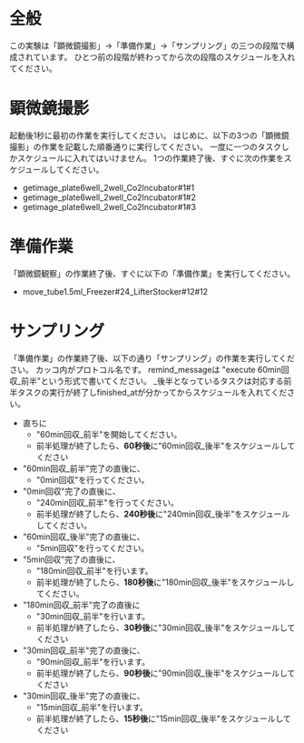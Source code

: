 # 全般
この実験は「顕微鏡撮影」→「準備作業」→「サンプリング」の三つの段階で構成されています。
ひとつ前の段階が終わってから次の段階のスケジュールを入れてください。

# 顕微鏡撮影
起動後1秒に最初の作業を実行してください。
はじめに、以下の3つの「顕微鏡撮影」の作業を記載した順番通りに実行してください。
一度に一つのタスクしかスケジュールに入れてはいけません。
1つの作業終了後、すぐに次の作業をスケジュールしてください。
- getimage_plate6well_2well_Co2Incubator#1#1
- getimage_plate6well_2well_Co2Incubator#1#2
- getimage_plate6well_2well_Co2Incubator#1#3

# 準備作業
「顕微鏡観察」の作業終了後、すぐに以下の「準備作業」を実行してください。
- move_tube1.5ml_Freezer#24_LifterStocker#12#12

# サンプリング
「準備作業」の作業終了後、以下の通り「サンプリング」の作業を実行してください。
カッコ内がプロトコル名です。
remind_messageは "execute 60min回収_前半"という形式で書いてください。
_後半となっているタスクは対応する前半タスクの実行が終了しfinished_atが分かってからスケジュールを入れてください。

- 直ちに
  - "60min回収_前半"を開始してください。
  - 前半処理が終了したら、**60秒後**に"60min回収_後半"をスケジュールしてください
- "60min回収_前半"完了の直後に、
  - "0min回収"を行ってください。
- "0min回収"完了の直後に、
  - "240min回収_前半"を行ってください。
  - 前半処理が終了したら、**240秒後**に"240min回収_後半"をスケジュールしてください。
- "60min回収_後半"完了の直後に、
  - "5min回収"を行ってください。
- "5min回収"完了の直後に、
  - "180min回収_前半"を行います。
  - 前半処理が終了したら、**180秒後**に"180min回収_後半"をスケジュールしてください。
- "180min回収_前半"完了の直後に
  - "30min回収_前半"を行います。
  - 前半処理が終了したら、**30秒後**に"30min回収_後半"をスケジュールしてください
- "30min回収_前半"完了の直後に、
  - "90min回収_前半"を行います。
  - 前半処理が終了したら、**90秒後**に"90min回収_後半"をスケジュールしてください
- "30min回収_後半"完了の直後に、
  - "15min回収_前半"を行います。
  - 前半処理が終了したら、**15秒後**に"15min回収_後半"をスケジュールしてください
